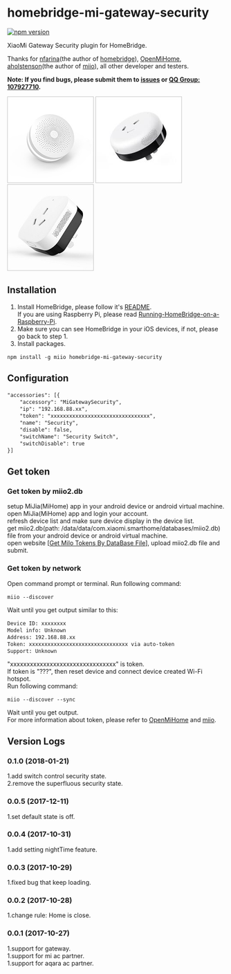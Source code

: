 # homebridge-mi-gateway-security
[![npm version](https://badge.fury.io/js/homebridge-mi-gateway-security.svg)](https://badge.fury.io/js/homebridge-mi-gateway-security)

XiaoMi Gateway Security plugin for HomeBridge.   
   
Thanks for [nfarina](https://github.com/nfarina)(the author of [homebridge](https://github.com/nfarina/homebridge)), [OpenMiHome](https://github.com/OpenMiHome/mihome-binary-protocol), [aholstenson](https://github.com/aholstenson)(the author of [miio](https://github.com/aholstenson/miio)), all other developer and testers.   
   
**Note: If you find bugs, please submit them to [issues](https://github.com/YinHangCode/homebridge-mi-gateway-security/issues) or [QQ Group: 107927710](//shang.qq.com/wpa/qunwpa?idkey=8b9566598f40dd68412065ada24184ef72c6bddaa11525ca26c4e1536a8f2a3d).**   

![](https://raw.githubusercontent.com/YinHangCode/homebridge-mi-gateway-security/master/images/Gateway.jpg)
![](https://raw.githubusercontent.com/YinHangCode/homebridge-mi-gateway-security/master/images/mi-acpartner.jpg)
![](https://raw.githubusercontent.com/YinHangCode/homebridge-mi-gateway-security/master/images/aqara-acpartner.jpg)

## Installation
1. Install HomeBridge, please follow it's [README](https://github.com/nfarina/homebridge/blob/master/README.md).   
If you are using Raspberry Pi, please read [Running-HomeBridge-on-a-Raspberry-Pi](https://github.com/nfarina/homebridge/wiki/Running-HomeBridge-on-a-Raspberry-Pi).   
2. Make sure you can see HomeBridge in your iOS devices, if not, please go back to step 1.   
3. Install packages.   
```
npm install -g miio homebridge-mi-gateway-security
```
## Configuration   
```
"accessories": [{
    "accessory": "MiGatewaySecurity",
    "ip": "192.168.88.xx",
    "token": "xxxxxxxxxxxxxxxxxxxxxxxxxxxxxxxx",
    "name": "Security",
    "disable": false,
    "switchName": "Security Switch",
    "switchDisable": true
}]
```
## Get token
### Get token by miio2.db
setup MiJia(MiHome) app in your android device or android virtual machine.   
open MiJia(MiHome) app and login your account.   
refresh device list and make sure device display in the device list.   
get miio2.db(path: /data/data/com.xiaomi.smarthome/databases/miio2.db) file from your android device or android virtual machine.   
open website [[Get MiIo Tokens By DataBase File](http://miio2.yinhh.com/)], upload miio2.db file and submit.    
### Get token by network
Open command prompt or terminal. Run following command:
```
miio --discover
```
Wait until you get output similar to this:
```
Device ID: xxxxxxxx   
Model info: Unknown   
Address: 192.168.88.xx   
Token: xxxxxxxxxxxxxxxxxxxxxxxxxxxxxxxx via auto-token   
Support: Unknown   
```
"xxxxxxxxxxxxxxxxxxxxxxxxxxxxxxxx" is token.   
If token is "???", then reset device and connect device created Wi-Fi hotspot.   
Run following command:   
```
miio --discover --sync
```
Wait until you get output.   
For more information about token, please refer to [OpenMiHome](https://github.com/OpenMiHome/mihome-binary-protocol) and [miio](https://github.com/aholstenson/miio).   

## Version Logs
### 0.1.0 (2018-01-21)
1.add switch control security state.   
2.remove the superfluous security state.   
### 0.0.5 (2017-12-11)
1.set default state is off.   
### 0.0.4 (2017-10-31)
1.add setting nightTime feature.   
### 0.0.3 (2017-10-29)
1.fixed bug that keep loading.   
### 0.0.2 (2017-10-28)
1.change rule: Home is close.   
### 0.0.1 (2017-10-27)
1.support for gateway.   
1.support for mi ac partner.   
1.support for aqara ac partner.   
